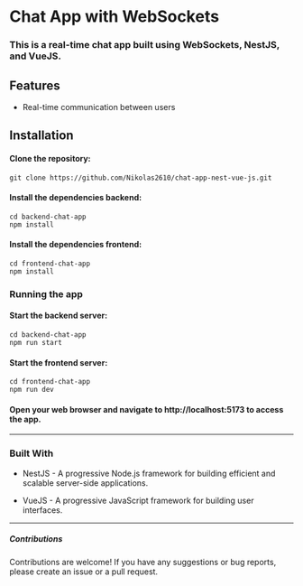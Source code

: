# Chat App with WebSockets

### This is a real-time chat app built using WebSockets, NestJS, and VueJS.

## Features

* Real-time communication between users

## Installation

#### Clone the repository:

```
git clone https://github.com/Nikolas2610/chat-app-nest-vue-js.git
```

#### Install the dependencies backend:

```
cd backend-chat-app
npm install
```

#### Install the dependencies frontend:

```
cd frontend-chat-app
npm install
```

### Running the app

#### Start the backend server:
```
cd backend-chat-app
npm run start
```

#### Start the frontend server:
```
cd frontend-chat-app
npm run dev
```

#### Open your web browser and navigate to http://localhost:5173 to access the app.
 
----------

### Built With

* NestJS - A progressive Node.js framework for building efficient and scalable server-side applications.

* VueJS - A progressive JavaScript framework for building user interfaces.

---------

##### Contributions

Contributions are welcome! If you have any suggestions or bug reports, please create an issue or a pull request.

